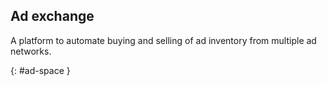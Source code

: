 ## Ad exchange

A platform to automate buying and selling of ad inventory from multiple ad
networks.

{: #ad-space }